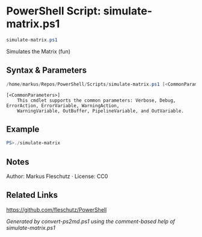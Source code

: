 # PowerShell Script: simulate-matrix.ps1
```powershell
simulate-matrix.ps1
```

Simulates the Matrix (fun)

## Syntax & Parameters
```powershell
/home/markus/Repos/PowerShell/Scripts/simulate-matrix.ps1 [<CommonParameters>]
```

```
[<CommonParameters>]
    This cmdlet supports the common parameters: Verbose, Debug, ErrorAction, ErrorVariable, WarningAction, 
    WarningVariable, OutBuffer, PipelineVariable, and OutVariable.
```

## Example
```powershell
PS>./simulate-matrix
```


## Notes
Author: Markus Fleschutz · License: CC0

## Related Links
https://github.com/fleschutz/PowerShell

*Generated by convert-ps2md.ps1 using the comment-based help of simulate-matrix.ps1*
